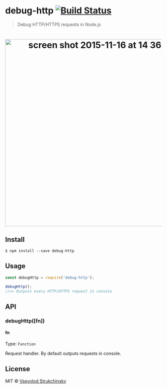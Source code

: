 # debug-http [![Build Status](https://travis-ci.org/floatdrop/debug-http.svg?branch=master)](https://travis-ci.org/floatdrop/debug-http)

> Debug HTTP/HTTPS requests in Node.js

<h1 align="center"><img width="602" alt="screen shot 2015-11-16 at 14 36 07" src="https://cloud.githubusercontent.com/assets/365089/11178569/6ea28c66-8c6f-11e5-8170-fc30022000f7.png"></h1>

## Install

```
$ npm install --save debug-http
```


## Usage

```js
const debugHttp = require('debug-http');

debugHttp();
//=> Outputs every HTTP/HTTPS request in console
```


## API

### debugHttp([fn])

#### fn

Type: `Function`

Request handler. By default outputs requests in console.

## License

MIT © [Vsevolod Strukchinsky](http://github.com/floatdrop)
